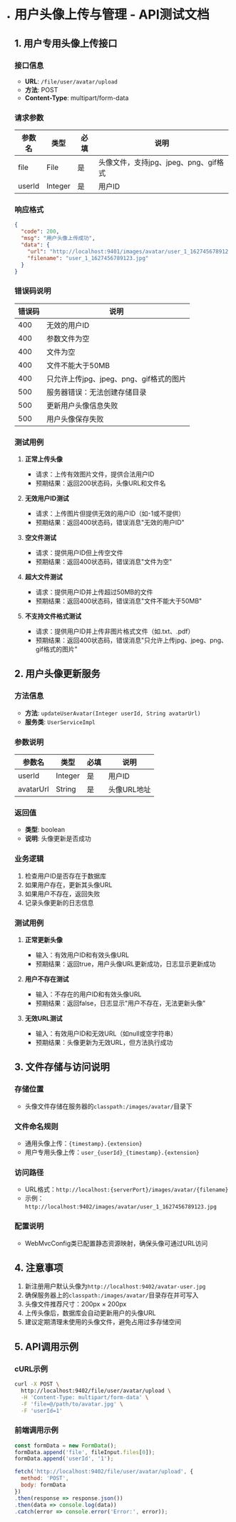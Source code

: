 - # 用户头像上传与管理 - API测试文档

  ## 1. 用户专用头像上传接口

  ### 接口信息
  - **URL**: `/file/user/avatar/upload`
  - **方法**: POST
  - **Content-Type**: multipart/form-data

  ### 请求参数

  | 参数名 | 类型    | 必填 | 说明                                  |
  | ------ | ------- | ---- | ------------------------------------- |
  | file   | File    | 是   | 头像文件，支持jpg、jpeg、png、gif格式 |
  | userId | Integer | 是   | 用户ID                                |

  ### 响应格式

  ```json
  {
    "code": 200,
    "msg": "用户头像上传成功",
    "data": {
      "url": "http://localhost:9401/images/avatar/user_1_1627456789123.jpg",
      "filename": "user_1_1627456789123.jpg"
    }
  }
  ```

  ### 错误码说明

  | 错误码 | 说明                                    |
  | ------ | --------------------------------------- |
  | 400    | 无效的用户ID                            |
  | 400    | 参数文件为空                            |
  | 400    | 文件为空                                |
  | 400    | 文件不能大于50MB                        |
  | 400    | 只允许上传jpg、jpeg、png、gif格式的图片 |
  | 500    | 服务器错误：无法创建存储目录            |
  | 500    | 更新用户头像信息失败                    |
  | 500    | 用户头像保存失败                        |

  ### 测试用例

  1. **正常上传头像**
     - 请求：上传有效图片文件，提供合法用户ID
     - 预期结果：返回200状态码，头像URL和文件名

  2. **无效用户ID测试**
     - 请求：上传图片但提供无效的用户ID（如-1或不提供）
     - 预期结果：返回400状态码，错误消息"无效的用户ID"

  3. **空文件测试**
     - 请求：提供用户ID但上传空文件
     - 预期结果：返回400状态码，错误消息"文件为空"

  4. **超大文件测试**
     - 请求：提供用户ID并上传超过50MB的文件
     - 预期结果：返回400状态码，错误消息"文件不能大于50MB"

  5. **不支持文件格式测试**
     - 请求：提供用户ID并上传非图片格式文件（如.txt、.pdf）
     - 预期结果：返回400状态码，错误消息"只允许上传jpg、jpeg、png、gif格式的图片"

  ## 2. 用户头像更新服务

  ### 方法信息
  - **方法**: `updateUserAvatar(Integer userId, String avatarUrl)`
  - **服务类**: `UserServiceImpl`

  ### 参数说明

  | 参数名    | 类型    | 必填 | 说明        |
  | --------- | ------- | ---- | ----------- |
  | userId    | Integer | 是   | 用户ID      |
  | avatarUrl | String  | 是   | 头像URL地址 |

  ### 返回值
  - **类型**: boolean
  - **说明**: 头像更新是否成功

  ### 业务逻辑
  1. 检查用户ID是否存在于数据库
  2. 如果用户存在，更新其头像URL
  3. 如果用户不存在，返回失败
  4. 记录头像更新的日志信息

  ### 测试用例

  1. **正常更新头像**
     - 输入：有效用户ID和有效头像URL
     - 预期结果：返回true，用户头像URL更新成功，日志显示更新成功

  2. **用户不存在测试**
     - 输入：不存在的用户ID和有效头像URL
     - 预期结果：返回false，日志显示"用户不存在，无法更新头像"

  3. **无效URL测试**
     - 输入：有效用户ID和无效URL（如null或空字符串）
     - 预期结果：头像更新为无效URL，但方法执行成功

  ## 3. 文件存储与访问说明

  ### 存储位置
  - 头像文件存储在服务器的`classpath:/images/avatar/`目录下

  ### 文件命名规则
  - 通用头像上传：`{timestamp}.{extension}`
  - 用户专用头像上传：`user_{userId}_{timestamp}.{extension}`

  ### 访问路径
  - URL格式：`http://localhost:{serverPort}/images/avatar/{filename}`
  - 示例：`http://localhost:9402/images/avatar/user_1_1627456789123.jpg`

  ### 配置说明
  - WebMvcConfig类已配置静态资源映射，确保头像可通过URL访问

  ## 4. 注意事项

  1. 新注册用户默认头像为`http://localhost:9402/avatar-user.jpg`
  2. 确保服务器上的`classpath:/images/avatar/`目录存在并可写入
  3. 头像文件推荐尺寸：200px × 200px
  4. 上传头像后，数据库会自动更新用户的头像URL
  5. 建议定期清理未使用的头像文件，避免占用过多存储空间

  ## 5. API调用示例

  ### cURL示例
  ```bash
  curl -X POST \
    http://localhost:9402/file/user/avatar/upload \
    -H 'Content-Type: multipart/form-data' \
    -F 'file=@/path/to/avatar.jpg' \
    -F 'userId=1'
  ```

  ### 前端调用示例
  ```javascript
  const formData = new FormData();
  formData.append('file', fileInput.files[0]);
  formData.append('userId', '1');
  
  fetch('http://localhost:9402/file/user/avatar/upload', {
    method: 'POST',
    body: formData
  })
  .then(response => response.json())
  .then(data => console.log(data))
  .catch(error => console.error('Error:', error));
  ```